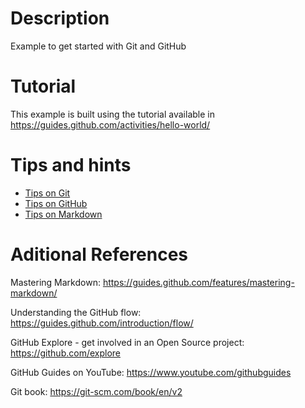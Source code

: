 # Description
Example to get started with Git and GitHub

# Tutorial
This example is built using the tutorial available in
https://guides.github.com/activities/hello-world/

# Tips and hints

* [Tips on Git](https://github.com/giovanipollachini/git-github-tips/blob/master/git-tips)
* [Tips on GitHub](https://github.com/giovanipollachini/git-github-tips/tree/master/github-tips)
* [Tips on Markdown](https://github.com/giovanipollachini/git-github-tips/tree/master/markdown-tips)

# Aditional References
Mastering Markdown: 
https://guides.github.com/features/mastering-markdown/


Understanding the GitHub flow: 
https://guides.github.com/introduction/flow/


GitHub Explore - get involved in an Open Source project: 
https://github.com/explore


GitHub Guides on YouTube:
https://www.youtube.com/githubguides

Git book:
https://git-scm.com/book/en/v2


